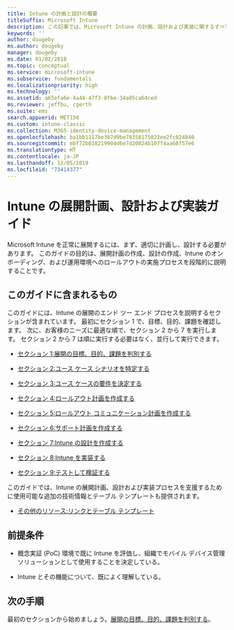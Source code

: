 ```yaml
---
title: Intune の計画と設計の概要
titleSuffix: Microsoft Intune
description: この記事では、Microsoft Intune の計画、設計および実装に関するすべてのセクションの概要を示します。 目標、ユース ケースのシナリオと要件の決定、ロールアウト計画とコミュニケーション計画、サポート、テスト、検証の計画の作成に役立つツールです。
keywords: ''
author: dougeby
ms.author: dougeby
manager: dougeby
ms.date: 01/02/2018
ms.topic: conceptual
ms.service: microsoft-intune
ms.subservice: fundamentals
ms.localizationpriority: high
ms.technology: ''
ms.assetid: a65efa6e-4a48-47f3-8f6e-34a85ca64ced
ms.reviewer: jeffbu, cgerth
ms.suite: ems
search.appverid: MET150
ms.custom: intune-classic
ms.collection: M365-identity-device-management
ms.openlocfilehash: ba1bb1117be387d9be78358175022ee2fc024840
ms.sourcegitcommit: ebf72b038219904d6e7d20024b107f4aa68f57e6
ms.translationtype: HT
ms.contentlocale: ja-JP
ms.lasthandoff: 12/05/2019
ms.locfileid: "73414377"
---
```

# <a name="intune-deployment-planning-design-and-implementation-guide"></a>Intune の展開計画、設計および実装ガイド

Microsoft Intune を正常に展開するには、まず、適切に計画し、設計する必要があります。 このガイドの目的は、展開計画の作成、設計の作成、Intune のオンボーディング、および運用環境へのロールアウトの実施プロセスを段階的に説明することです。

## <a name="whats-included-in-this-guide"></a>このガイドに含まれるもの

このガイドには、Intune の展開のエンド ツー エンド プロセスを説明するセクションが含まれています。 最初にセクション 1 で、目標、目的、課題を確認します。 次に、お客様のニーズに最適な順で、セクション 2 から 7 を実行します。 セクション 2 から 7 は順に実行する必要はなく、並行して実行できます。

- [セクション 1:展開の目標、目的、課題を判別する](planning-guide-deployment-goals.md)

- [セクション 2:ユース ケース シナリオを特定する](planning-guide-scenarios.md)

- [セクション 3:ユース ケースの要件を決定する](planning-guide-requirements.md)

- [セクション 4:ロールアウト計画を作成する](planning-guide-rollout-plan.md)

- [セクション 5:ロールアウト コミュニケーション計画を作成する](planning-guide-communication-plan.md)

- [セクション 6:サポート計画を作成する](planning-guide-support-plan.md)

- [セクション 7:Intune の設計を作成する](planning-guide-design.md)

- [セクション 8:Intune を実装する](planning-guide-onboarding.md)

- [セクション 9:テストして検証する](planning-guide-test-validation.md)

このガイドでは、Intune の展開計画、設計および実装プロセスを支援するために使用可能な追加の技術情報とテーブル テンプレートも提供されます。

- [その他のリソース:リンクとテーブル テンプレート](planning-guide-resources.md)

## <a name="assumptions"></a>前提条件

- 概念実証 (PoC) 環境で既に Intune を評価し、組織でモバイル デバイス管理ソリューションとして使用することを決定している。

- Intune とその機能について、既によく理解している。

## <a name="next-steps"></a>次の手順

最初のセクションから始めましょう。[展開の目標、目的、課題を判別する](planning-guide-deployment-goals.md)。
